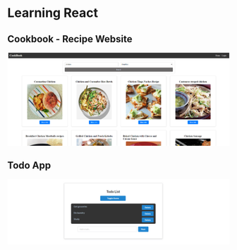 # Learning React

## Cookbook - Recipe Website

![home](https://raw.githubusercontent.com/mavihS-0/React/master/assets/cookbook.png)

## Todo App

![Todo App Screenshot](https://raw.githubusercontent.com/mavihS-0/React/master/assets/todo.png)
